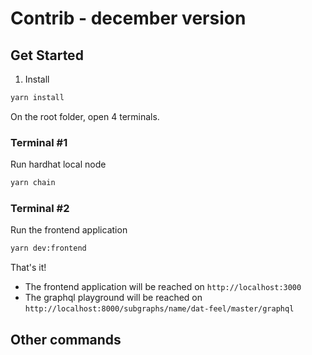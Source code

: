 # Contrib - december version

## Get Started

1. Install

```sh
yarn install
```

On the root folder, open 4 terminals.

### Terminal #1

Run hardhat local node

```sh
yarn chain
```

### Terminal #2

Run the frontend application

```sh
yarn dev:frontend
```

That's it!

- The frontend application will be reached on `http://localhost:3000`
- The graphql playground will be reached on `http://localhost:8000/subgraphs/name/dat-feel/master/graphql`

## Other commands
